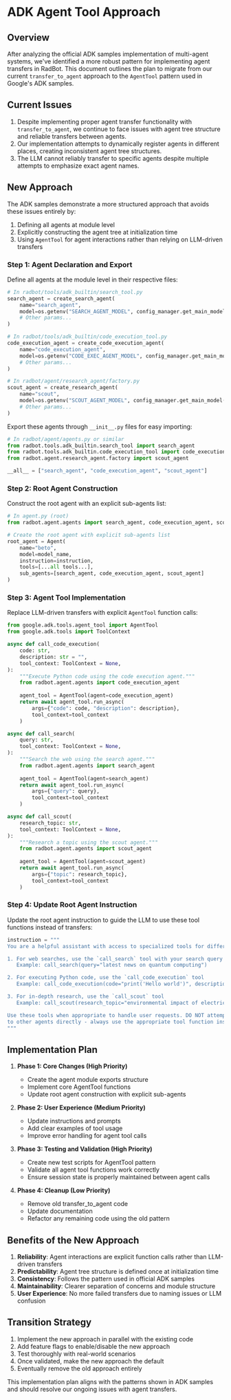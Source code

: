 # ADK Agent Tool Approach

## Overview

After analyzing the official ADK samples implementation of multi-agent systems, we've identified a more robust pattern for implementing agent transfers in RadBot. This document outlines the plan to migrate from our current `transfer_to_agent` approach to the `AgentTool` pattern used in Google's ADK samples.

## Current Issues

1. Despite implementing proper agent transfer functionality with `transfer_to_agent`, we continue to face issues with agent tree structure and reliable transfers between agents.
2. Our implementation attempts to dynamically register agents in different places, creating inconsistent agent tree structures.
3. The LLM cannot reliably transfer to specific agents despite multiple attempts to emphasize exact agent names.

## New Approach

The ADK samples demonstrate a more structured approach that avoids these issues entirely by:

1. Defining all agents at module level
2. Explicitly constructing the agent tree at initialization time
3. Using `AgentTool` for agent interactions rather than relying on LLM-driven transfers

### Step 1: Agent Declaration and Export

Define all agents at the module level in their respective files:

```python
# In radbot/tools/adk_builtin/search_tool.py
search_agent = create_search_agent(
    name="search_agent",
    model=os.getenv("SEARCH_AGENT_MODEL", config_manager.get_main_model()),
    # Other params...
)

# In radbot/tools/adk_builtin/code_execution_tool.py
code_execution_agent = create_code_execution_agent(
    name="code_execution_agent",
    model=os.getenv("CODE_EXEC_AGENT_MODEL", config_manager.get_main_model()),
    # Other params...
)

# In radbot/agent/research_agent/factory.py
scout_agent = create_research_agent(
    name="scout",
    model=os.getenv("SCOUT_AGENT_MODEL", config_manager.get_main_model()),
    # Other params...
)
```

Export these agents through `__init__.py` files for easy importing:

```python
# In radbot/agent/agents.py or similar
from radbot.tools.adk_builtin.search_tool import search_agent
from radbot.tools.adk_builtin.code_execution_tool import code_execution_agent
from radbot.agent.research_agent.factory import scout_agent

__all__ = ["search_agent", "code_execution_agent", "scout_agent"]
```

### Step 2: Root Agent Construction

Construct the root agent with an explicit sub-agents list:

```python
# In agent.py (root)
from radbot.agent.agents import search_agent, code_execution_agent, scout_agent

# Create the root agent with explicit sub-agents list
root_agent = Agent(
    name="beto",
    model=model_name,
    instruction=instruction,
    tools=[...all tools...],
    sub_agents=[search_agent, code_execution_agent, scout_agent]
)
```

### Step 3: Agent Tool Implementation

Replace LLM-driven transfers with explicit `AgentTool` function calls:

```python
from google.adk.tools.agent_tool import AgentTool
from google.adk.tools import ToolContext

async def call_code_execution(
    code: str,
    description: str = "",
    tool_context: ToolContext = None,
):
    """Execute Python code using the code execution agent."""
    from radbot.agent.agents import code_execution_agent
    
    agent_tool = AgentTool(agent=code_execution_agent)
    return await agent_tool.run_async(
        args={"code": code, "description": description},
        tool_context=tool_context
    )

async def call_search(
    query: str,
    tool_context: ToolContext = None,
):
    """Search the web using the search agent."""
    from radbot.agent.agents import search_agent
    
    agent_tool = AgentTool(agent=search_agent)
    return await agent_tool.run_async(
        args={"query": query},
        tool_context=tool_context
    )

async def call_scout(
    research_topic: str,
    tool_context: ToolContext = None,
):
    """Research a topic using the scout agent."""
    from radbot.agent.agents import scout_agent
    
    agent_tool = AgentTool(agent=scout_agent)
    return await agent_tool.run_async(
        args={"topic": research_topic},
        tool_context=tool_context
    )
```

### Step 4: Update Root Agent Instruction

Update the root agent instruction to guide the LLM to use these tool functions instead of transfers:

```python
instruction = """
You are a helpful assistant with access to specialized tools for different tasks:

1. For web searches, use the `call_search` tool with your search query
   Example: call_search(query="latest news on quantum computing")

2. For executing Python code, use the `call_code_execution` tool
   Example: call_code_execution(code="print('Hello world')", description="Simple test")

3. For in-depth research, use the `call_scout` tool
   Example: call_scout(research_topic="environmental impact of electric vehicles")

Use these tools when appropriate to handle user requests. DO NOT attempt to transfer
to other agents directly - always use the appropriate tool function instead.
"""
```

## Implementation Plan

1. **Phase 1: Core Changes (High Priority)**
   - Create the agent module exports structure
   - Implement core AgentTool functions
   - Update root agent construction with explicit sub-agents

2. **Phase 2: User Experience (Medium Priority)**
   - Update instructions and prompts
   - Add clear examples of tool usage
   - Improve error handling for agent tool calls

3. **Phase 3: Testing and Validation (High Priority)**
   - Create new test scripts for AgentTool pattern
   - Validate all agent tool functions work correctly
   - Ensure session state is properly maintained between agent calls

4. **Phase 4: Cleanup (Low Priority)**
   - Remove old transfer_to_agent code
   - Update documentation
   - Refactor any remaining code using the old pattern

## Benefits of the New Approach

1. **Reliability**: Agent interactions are explicit function calls rather than LLM-driven transfers
2. **Predictability**: Agent tree structure is defined once at initialization time
3. **Consistency**: Follows the pattern used in official ADK samples
4. **Maintainability**: Clearer separation of concerns and module structure
5. **User Experience**: No more failed transfers due to naming issues or LLM confusion

## Transition Strategy

1. Implement the new approach in parallel with the existing code
2. Add feature flags to enable/disable the new approach
3. Test thoroughly with real-world scenarios
4. Once validated, make the new approach the default
5. Eventually remove the old approach entirely

This implementation plan aligns with the patterns shown in ADK samples and should resolve our ongoing issues with agent transfers.